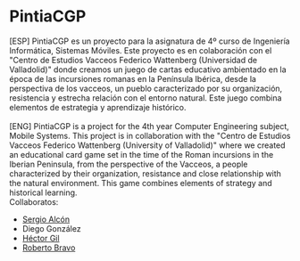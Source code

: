 # PintiaCGP
[ESP] PintiaCGP es un proyecto para la asignatura de 4º curso de Ingeniería Informática, Sistemas Móviles. Este proyecto es en colaboración con el "Centro de Estudios Vacceos Federico Wattenberg (Universidad de Valladolid)" donde creamos un juego de cartas educativo ambientado en la época de las incursiones romanas en la Península Ibérica, desde la perspectiva de los vacceos, un pueblo caracterizado por su organización, resistencia y estrecha relación con el entorno natural. Este juego combina elementos de estrategia y aprendizaje histórico.
<br><br>
[ENG] PintiaCGP is a project for the 4th year Computer Engineering subject, Mobile Systems. This project is in collaboration with the "Centro de Estudios Vacceos Federico Wattenberg (University of Valladolid)" where we created an educational card game set in the time of the Roman incursions in the Iberian Peninsula, from the perspective of the Vacceos, a people characterized by their organization, resistance and close relationship with the natural environment. This game combines elements of strategy and historical learning.
<br>Collaboratos:<br>
- [Sergio Alcón](https://github.com/Sergicool) <br>
- Diego González <br>
- [Héctor Gil](https://github.com/GatosGil) <br>
- [Roberto Bravo](https://github.com/roberbravo) <br>
